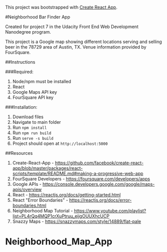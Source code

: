 This project was bootstrapped with [Create React App](https://github.com/facebook/create-react-app).

#Neighborhood Bar Finder App

Created for project 7 in the Udacity Front End Web Development Nanodegree program.

This project is a Google map showing different locations serving and selling beer in the 78729 area of Austin, TX. Venue information provided by FourSquare.

##Instructions

###Required:
1. Node/npm must be installed
2. React
3. Google Maps API key
4. FourSquare API key

###Installation:
1. Download files
2. Navigate to main folder
3. Run `npm install`
4. Run `npm run build`
5. Run `serve -s build`
6. Project should open at `http://localhost:5000`

##Resources
1. Create-React-App - https://github.com/facebook/create-react-app/blob/master/packages/react-scripts/template/README.md#making-a-progressive-web-app
2. FourSquare Developers - https://foursquare.com/developers/apps
3. Google APIs - https://console.developers.google.com/google/maps-apis/overview
4. React - https://reactjs.org/docs/getting-started.html
5. React "Error Boundaries" - https://reactjs.org/docs/error-boundaries.html
6. Neighborhood Map Tutorial - https://www.youtube.com/playlist?list=PL4rQq4MQP1crXuPtruu_eijgOUUXhcUCP
7. Snazzy Maps - https://snazzymaps.com/style/14889/flat-pale



# Neighborhood_Map_App

